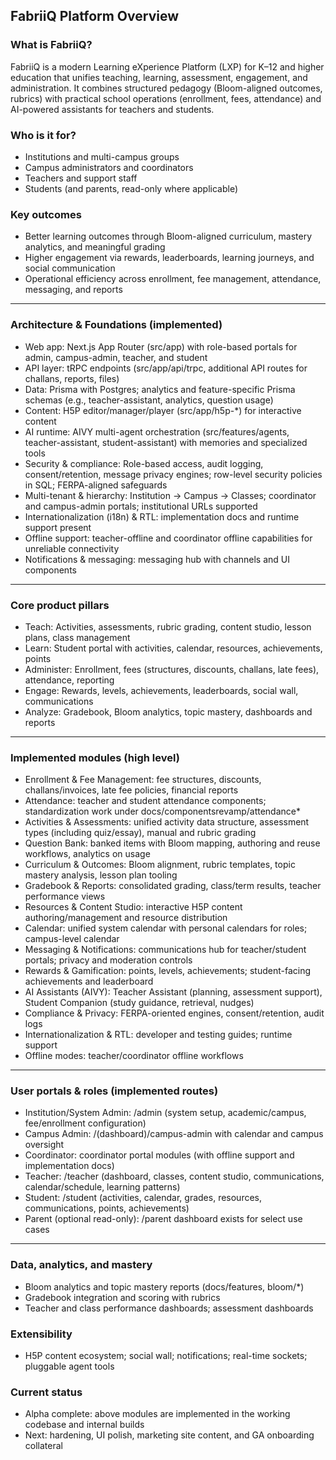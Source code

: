 ## FabriiQ Platform Overview

### What is FabriiQ?
FabriiQ is a modern Learning eXperience Platform (LXP) for K–12 and higher education that unifies teaching, learning, assessment, engagement, and administration. It combines structured pedagogy (Bloom-aligned outcomes, rubrics) with practical school operations (enrollment, fees, attendance) and AI-powered assistants for teachers and students.

### Who is it for?
- Institutions and multi-campus groups
- Campus administrators and coordinators
- Teachers and support staff
- Students (and parents, read-only where applicable)

### Key outcomes
- Better learning outcomes through Bloom-aligned curriculum, mastery analytics, and meaningful grading
- Higher engagement via rewards, leaderboards, learning journeys, and social communication
- Operational efficiency across enrollment, fee management, attendance, messaging, and reports

---

### Architecture & Foundations (implemented)
- Web app: Next.js App Router (src/app) with role-based portals for admin, campus-admin, teacher, and student
- API layer: tRPC endpoints (src/app/api/trpc, additional API routes for challans, reports, files)
- Data: Prisma with Postgres; analytics and feature-specific Prisma schemas (e.g., teacher-assistant, analytics, question usage)
- Content: H5P editor/manager/player (src/app/h5p-*) for interactive content
- AI runtime: AIVY multi-agent orchestration (src/features/agents, teacher-assistant, student-assistant) with memories and specialized tools
- Security & compliance: Role-based access, audit logging, consent/retention, message privacy engines; row-level security policies in SQL; FERPA-aligned safeguards
- Multi-tenant & hierarchy: Institution → Campus → Classes; coordinator and campus-admin portals; institutional URLs supported
- Internationalization (i18n) & RTL: implementation docs and runtime support present
- Offline support: teacher-offline and coordinator offline capabilities for unreliable connectivity
- Notifications & messaging: messaging hub with channels and UI components

---

### Core product pillars
- Teach: Activities, assessments, rubric grading, content studio, lesson plans, class management
- Learn: Student portal with activities, calendar, resources, achievements, points
- Administer: Enrollment, fees (structures, discounts, challans, late fees), attendance, reporting
- Engage: Rewards, levels, achievements, leaderboards, social wall, communications
- Analyze: Gradebook, Bloom analytics, topic mastery, dashboards and reports

---

### Implemented modules (high level)
- Enrollment & Fee Management: fee structures, discounts, challans/invoices, late fee policies, financial reports
- Attendance: teacher and student attendance components; standardization work under docs/componentsrevamp/attendance*
- Activities & Assessments: unified activity data structure, assessment types (including quiz/essay), manual and rubric grading
- Question Bank: banked items with Bloom mapping, authoring and reuse workflows, analytics on usage
- Curriculum & Outcomes: Bloom alignment, rubric templates, topic mastery analysis, lesson plan tooling
- Gradebook & Reports: consolidated grading, class/term results, teacher performance views
- Resources & Content Studio: interactive H5P content authoring/management and resource distribution
- Calendar: unified system calendar with personal calendars for roles; campus-level calendar
- Messaging & Notifications: communications hub for teacher/student portals; privacy and moderation controls
- Rewards & Gamification: points, levels, achievements; student-facing achievements and leaderboard
- AI Assistants (AIVY): Teacher Assistant (planning, assessment support), Student Companion (study guidance, retrieval, nudges)
- Compliance & Privacy: FERPA-oriented engines, consent/retention, audit logs
- Internationalization & RTL: developer and testing guides; runtime support
- Offline modes: teacher/coordinator offline workflows

---

### User portals & roles (implemented routes)
- Institution/System Admin: /admin (system setup, academic/campus, fee/enrollment configuration)
- Campus Admin: /(dashboard)/campus-admin with calendar and campus oversight
- Coordinator: coordinator portal modules (with offline support and implementation docs)
- Teacher: /teacher (dashboard, classes, content studio, communications, calendar/schedule, learning patterns)
- Student: /student (activities, calendar, grades, resources, communications, points, achievements)
- Parent (optional read-only): /parent dashboard exists for select use cases

---

### Data, analytics, and mastery
- Bloom analytics and topic mastery reports (docs/features, bloom/*)
- Gradebook integration and scoring with rubrics
- Teacher and class performance dashboards; assessment dashboards

### Extensibility
- H5P content ecosystem; social wall; notifications; real-time sockets; pluggable agent tools

### Current status
- Alpha complete: above modules are implemented in the working codebase and internal builds
- Next: hardening, UI polish, marketing site content, and GA onboarding collateral

